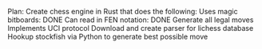 Plan:
	Create chess engine in Rust that does the following:
		Uses magic bitboards: DONE
		Can read in FEN notation: DONE
		Generate all legal moves
		Implements UCI protocol
	Download and create parser for lichess database
	Hookup stockfish via Python to generate best possible move

